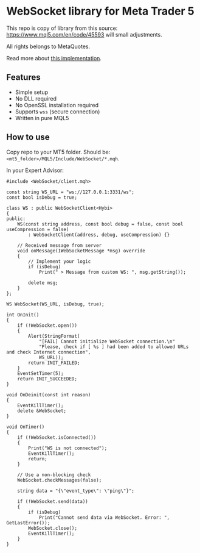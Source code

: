 # WebSocket library for Meta Trader 5

This repo is copy of library from this source: https://www.mql5.com/en/code/45593 will small adjustments.

All rights belongs to MetaQuotes.

Read more about [this implementation](https://www.mql5.com/en/book/advanced/project/project_websocket_mql5).

## Features
- Simple setup
- No DLL required
- No OpenSSL installation required
- Supports `wss` (secure connection)
- Written in pure MQL5

## How to use

Copy repo to your MT5 folder.
Should be: `<mt5_folder>/MQL5/Include/WebSocket/*.mqh`.

In your Expert Advisor:
```
#include <WebSocket/client.mqh>

const string WS_URL = "ws://127.0.0.1:3331/ws";
const bool isDebug = true;

class WS : public WebSocketClient<Hybi>
{
public:
    WS(const string address, const bool debug = false, const bool useCompression = false)
        : WebSocketClient(address, debug, useCompression) {}

    // Received message from server
    void onMessage(IWebSocketMessage *msg) override
    {
        // Implement your logic
        if (isDebug)
            Print(" > Message from custom WS: ", msg.getString());

        delete msg;
    }
};

WS WebSocket(WS_URL, isDebug, true);

int OnInit()
{
    if (!WebSocket.open())
    {
        Alert(StringFormat(
            "[FAIL] Cannot initialize WebSocket connection.\n"
            "Please, check if [ %s ] had been added to allowed URLs and check Internet connection",
            WS_URL));
        return INIT_FAILED;
    }
    EventSetTimer(5);
    return INIT_SUCCEEDED;
}

void OnDeinit(const int reason)
{
    EventKillTimer();
    delete &WebSocket;
}

void OnTimer()
{
    if (!WebSocket.isConnected())
    {
        Print("WS is not connected");
        EventKillTimer();
        return;
    }

    // Use a non-blocking check
    WebSocket.checkMessages(false);

    string data = "{\"event_type\": \"ping\"}";

    if (!WebSocket.send(data))
    {
        if (isDebug)
            Print("Cannot send data via WebSocket. Error: ", GetLastError());
        WebSocket.close();
        EventKillTimer();
    }
}
```

